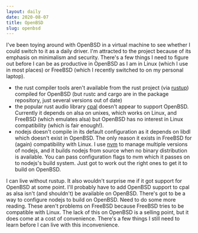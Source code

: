 ```yaml
---
layout: daily
date: 2020-08-07
title: OpenBSD
slug: openbsd
---
```


I've been toying around with OpenBSD in a virtual machine to see whether I could
switch to it as a daily driver. I'm attracted to the project because of its
emphasis on minimalism and security. There's a few things I need to figure out
before I can be as productive in OpenBSD as I am in Linux (which I use in most places)
or FreeBSD (which I recently switched to on my personal laptop).

- the rust compiler tools aren't available from the rust project (via [rustup](https://rustup.rs/))
  compiled for OpenBSD (but rustc and cargo are in the package repository, just several versions out of date)
- the popular rust audio library [cpal](https://crates.io/crates/cpal) doesn't appear to support OpenBSD.
  Currently it depends on alsa on unixes, which works on Linux, and FreeBSD (which emulates alsa) but
  OpenBSD has no interest in Linux compatibility (which is fair enough!).
- nodejs doesn't compile in its default configuration as it depends on libdl which doesn't exist in OpenBSD.
  The only reason it exists in FreeBSD for (again) compatibility with Linux.
  I use [nvm](https://github.com/nvm-sh/nvm)
  to manage multiple versions of nodejs, and it builds nodejs from source when no binary distribution is
  available. You can pass configuration flags to nvm which it passes on to
  nodejs's build system. Just got to work out the right ones to get it to build on OpenBSD.

I can live without rustup. It also wouldn't surprise me if it got support for OpenBSD at some point.
I'll probably have to add OpenBSD support to cpal as alsa isn't (and shouldn't) be available on OpenBSD.
There's got to be a way to configure nodejs to build on OpenBSD. Need to do some more reading.
These aren't problems on FreeBSD because FreeBSD tries to be compatible with Linux.
The lack of this on OpenBSD is a selling point, but it does come at a cost of convenience.
There's a few things I still need to learn before I can live with this inconvenience.
